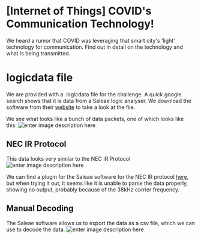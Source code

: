 ﻿# [Internet of Things] COVID's Communication Technology!
We heard a rumor that COVID was leveraging that smart city's 'light' technology for communication. Find out in detail on the technology and what is being transmitted.


# logicdata file

We are provided with a .logicdata file for the challenge. A quick google search shows that it is data from a Saleae logic analyser. We download the software from their [website](https://support.saleae.com/logic-software) to take a look at the file. 

We see what looks like a bunch of data packets, one of which looks like this:
![enter image description here](https://drive.google.com/uc?export=download&id=1dY63dCOfZAGo21OK-A_Zf5azBMWmbc-U)

## NEC IR Protocol
This data looks very similar to the NEC IR Protocol
![enter image description here](https://drive.google.com/uc?export=download&id=1yEE9V4L9cwoT1FRY9ZtfdpjRL1f740NB)

We can find a plugin for the Saleae software for the NEC IR protocol [here](https://github.com/kodizhuk/Salae-Logic-NEC-Analyzer), but when trying it out, it seems like it is unable to parse the data properly, showing no output, probably because of the 38kHz carrier frequency.

## Manual Decoding

The Saleae software allows us to export the data as a csv file, which we can use to decode the data.
![enter image description here](https://drive.google.com/uc?export=download&id=1MH-Q1Rjmx6B_K90rbaDYM7lqyznoeTSf)

